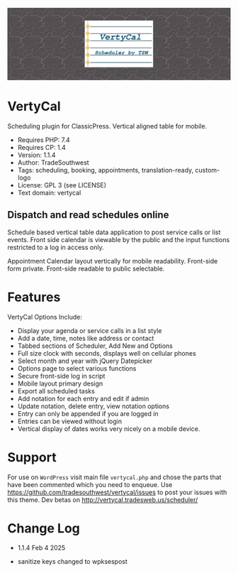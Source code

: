 ![Vertycal banner](images/banner-1544x500.png)

# VertyCal
Scheduling plugin for ClassicPress. Vertical aligned table for mobile.

- Requires PHP: 7.4
- Requires CP:  1.4
- Version:      1.1.4 
- Author:       TradeSouthwest
- Tags:         scheduling, booking, appointments, translation-ready, custom-logo
- License:      GPL 3 (see LICENSE)
- Text domain:  vertycal

## Dispatch and read schedules online
Schedule based vertical table data application to post service calls or list events. Front side calendar is viewable by the public and the input functions restricted to a log in access only. 

Appointment Calendar layout vertically for mobile readability. Front-side form private. Front-side readable to public selectable. 

# Features
VertyCal Options Include:

* Display your agenda or service calls in a list style
* Add a date, time, notes like address or contact
* Tabbed sections of Scheduler, Add New and Options
* Full size clock with seconds, displays well on cellular phones
* Select month and year with jQuery Datepicker
* Options page to select various functions
* Secure front-side log in script
* Mobile layout primary design
* Export all scheduled tasks
* Add notation for each entry and edit if admin
* Update notation, delete entry, view notation options
* Entry can only be appended if you are logged in
* Entries can be viewed without login
* Vertical display of dates works very nicely on a mobile device.


# Support
For use on `WordPress` visit main file `vertycal.php` and chose the parts that have been commented which you need to enqueue.
Use https://github.com/tradesouthwest/vertycal/issues to post your issues with this theme.
Dev betas on http://vertycal.tradesweb.us/scheduler/

# Change Log
- 1.1.4
Feb 4 2025
* sanitize keys changed to wpksespost

